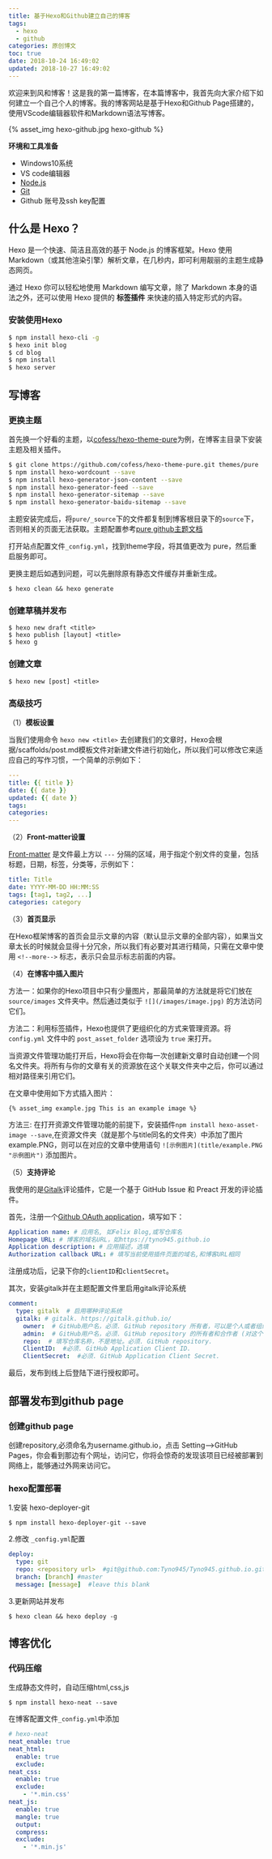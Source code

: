 ```yaml
---
title: 基于Hexo和Github建立自己的博客
tags:
  - hexo
  - github
categories: 原创博文
toc: true
date: 2018-10-24 16:49:02
updated: 2018-10-27 16:49:02
---
```


欢迎来到风和博客！这是我的第一篇博客，在本篇博客中，我首先向大家介绍下如何建立一个自己个人的博客。我的博客网站是基于Hexo和Github Page搭建的，使用VScode编辑器软件和Markdown语法写博客。

<!-- ![hexo&github](/images/heox&github.jpg) -->

{% asset_img hexo-github.jpg hexo-github %}

**环境和工具准备**
- Windows10系统
- VS code编辑器
- [Node.js](http://nodejs.org/)
- [Git](http://git-scm.com/)
- Github 账号及ssh key配置

## 什么是 Hexo？

Hexo 是一个快速、简洁且高效的基于 Node.js 的博客框架。Hexo 使用 Markdown（或其他渲染引擎）解析文章，在几秒内，即可利用靓丽的主题生成静态网页。

通过 Hexo 你可以轻松地使用 Markdown 编写文章，除了 Markdown 本身的语法之外，还可以使用 Hexo 提供的 **标签插件** 来快速的插入特定形式的内容。

### 安装使用Hexo

```bash
$ npm install hexo-cli -g
$ hexo init blog
$ cd blog
$ npm install
$ hexo server
```

## 写博客

### 更换主题

首先换一个好看的主题，以[cofess/hexo-theme-pure](https://github.com/cofess/hexo-theme-pure)为例，在博客主目录下安装主题及相关插件。

```bash
$ git clone https://github.com/cofess/hexo-theme-pure.git themes/pure
$ npm install hexo-wordcount --save
$ npm install hexo-generator-json-content --save
$ npm install hexo-generator-feed --save
$ npm install hexo-generator-sitemap --save
$ npm install hexo-generator-baidu-sitemap --save
```

主题安装完成后，将`pure/_source`下的文件都复制到博客根目录下的`source`下，否则相关的页面无法获取。主题配置参考[pure github主题文档](https://github.com/cofess/hexo-theme-pure/blob/master/README.cn.md#%E4%B8%BB%E9%A2%98%E9%85%8D%E7%BD%AE)

打开站点配置文件`_config.yml`，找到theme字段，将其值更改为 pure，然后重启服务即可。

更换主题后如遇到问题，可以先删除原有静态文件缓存并重新生成。

    $ hexo clean && hexo generate

### 创建草稿并发布

    $ hexo new draft <title>
    $ hexo publish [layout] <title>
    $ hexo g

### 创建文章

    $ hexo new [post] <title>

### 高级技巧

（1）**模板设置**

当我们使用命令 `hexo new <title>` 去创建我们的文章时，Hexo会根据/scaffolds/post.md模板文件对新建文件进行初始化，所以我们可以修改它来适应自己的写作习惯，一个简单的示例如下：

```yaml
---
title: {{ title }}
date: {{ date }}
updated: {{ date }}
tags:
categories:
---
```

（2）**Front-matter设置**

[Front-matter](https://hexo.io/docs/front-matter) 是文件最上方以 `---` 分隔的区域，用于指定个别文件的变量，包括标题，日期，标签，分类等，示例如下：

```yaml
title: Title
date: YYYY-MM-DD HH:MM:SS
tags: [tag1, tag2, ...]
categories: category
```

（3）**首页显示**

在Hexo框架博客的首页会显示文章的内容（默认显示文章的全部内容），如果当文章太长的时候就会显得十分冗余，所以我们有必要对其进行精简，只需在文章中使用 `<!--more-->` 标志，表示只会显示标志前面的内容。

（4）**在博客中插入图片**

方法一：如果你的Hexo项目中只有少量图片，那最简单的方法就是将它们放在 `source/images` 文件夹中。然后通过类似于 `![](/images/image.jpg)` 的方法访问它们。

方法二：利用标签插件，Hexo也提供了更组织化的方式来管理资源。将 `config.yml` 文件中的 `post_asset_folder` 选项设为 `true` 来打开。

当资源文件管理功能打开后，Hexo将会在你每一次创建新文章时自动创建一个同名文件夹。将所有与你的文章有关的资源放在这个关联文件夹中之后，你可以通过相对路径来引用它们。

在文章中使用如下方式插入图片：

    {% asset_img example.jpg This is an example image %}

方法三: 在打开资源文件管理功能的前提下，安装插件`npm install hexo-asset-image --save`,在资源文件夹（就是那个与title同名的文件夹）中添加了图片example.PNG，则可以在对应的文章中使用语句 `![示例图片](title/example.PNG "示例图片")` 添加图片。

（5）**支持评论**

我使用的是[Gitalk](https://github.com/gitalk/gitalk)评论插件，它是一个基于 GitHub Issue 和 Preact 开发的评论插件。

首先，注册一个[Github OAuth application](https://github.com/settings/applications/new)，填写如下：
```yaml
Application name: # 应用名, 如Felix Blog,或写仓库名
Homepage URL: # 博客的域名URL，如https://tyno945.github.io
Application description: # 应用描述，选填
Authorization callback URL: # 填写当前使用插件页面的域名,和博客URL相同
```
注册成功后，记录下你的`clientID`和`clientSecret`。

其次，安装gitalk并在主题配置文件里启用gitalk评论系统

```yaml
comment:
  type: gitalk  # 启用哪种评论系统
  gitalk: # gitalk. https://gitalk.github.io/
    owner:  # GitHub用户名，必须. GitHub repository 所有者，可以是个人或者组织。
    admin:  # GitHub用户名，必须. GitHub repository 的所有者和合作者 (对这个 repository 有写权限的用户)。
    repo:  # 填写仓库名称，不是地址。必须. GitHub repository.
    ClientID:  #必须. GitHub Application Client ID.
    ClientSecret:  #必须. GitHub Application Client Secret.
```

最后，发布到线上后登陆下进行授权即可。

## 部署发布到github page

### 创建github page

创建repository,必须命名为username.github.io，点击 Setting-->GitHub Pages，你会看到那边有个网址，访问它，你将会惊奇的发现该项目已经被部署到网络上，能够通过外网来访问它。 

### hexo配置部署

1.安装 hexo-deployer-git

    $ npm install hexo-deployer-git --save

2.修改 `_config.yml`配置

```yaml
deploy:
  type: git   
  repo: <repository url>  #git@github.com:Tyno945/Tyno945.github.io.git
  branch: [branch] #master
  message: [message]  #leave this blank
```

3.更新网站并发布

    $ hexo clean && hexo deploy -g

## 博客优化

### 代码压缩

生成静态文件时，自动压缩html,css,js

    $ npm install hexo-neat --save

在博客配置文件`_config.yml`中添加

```yaml
# hexo-neat
neat_enable: true
neat_html:
  enable: true
  exclude:  
neat_css:
  enable: true
  exclude:
    - '*.min.css'
neat_js:
  enable: true
  mangle: true
  output:
  compress:
  exclude:
    - '*.min.js' 
```